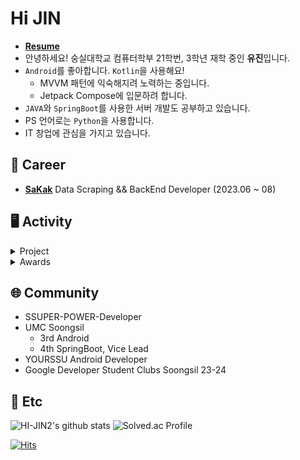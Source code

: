 # Hi JIN

- **[Resume](https://my.surfit.io/w/597611764)**
- 안녕하세요! 숭실대학교 컴퓨터학부 21학번, 3학년 재학 중인 **유진**입니다. 
- `Android`를 좋아합니다. `Kotlin`을 사용해요!
  - MVVM 패턴에 익숙해지려 노력하는 중입니다.
  - Jetpack Compose에 입문하려 합니다.
- `JAVA`와 `SpringBoot`를 사용한 서버 개발도 공부하고 있습니다.
- PS 언어로는 `Python`을 사용합니다. 
- IT 창업에 관심을 가지고 있습니다. 


## 💼 Career

- **[SaKak](https://www.sakak.co.kr/)** Data Scraping && BackEnd Developer (2023.06 ~ 08)


## 🖥️ Activity
<details>
<summary>Project</summary>
<div markdown="1">

|프로젝트명|설명|개발기간|사용스택|
|---|---|---|---|
| [**ㅁobjet**](https://github.com/objet-team/objet-backend) | 신인 아티스트를 위한 온라인 전시 플랫폼|2023.09 | ![Spring Boot](https://img.shields.io/badge/-Spring%20Boot-6DB33F?style=flat&logo=springboot&logoColor=white) ![JAVA](https://img.shields.io/badge/JAVA-007396?style=flat&logo=java&logoColor=white") ![Postgresql](https://img.shields.io/badge/Postgresql-4169E1?style=flat&logo=Postgresql&logoColor=white) ![JPA](https://img.shields.io/badge/JPA-%23ED8B00?style=flat&logo=jpa&logoColor=white) |
| [**Your Weather**](https://github.com/yourweather/yourweather_server) | 오늘 당신의 감정날씨는? |2023.07-08 | ![Spring Boot](https://img.shields.io/badge/-Spring%20Boot-6DB33F?style=flat&logo=springboot&logoColor=white) ![JAVA](https://img.shields.io/badge/JAVA-007396?style=flat&logo=java&logoColor=white") ![MySQL](https://img.shields.io/badge/MySQL-4479A1?style=flat&logo=MySQL&logoColor=white) ![JPA](https://img.shields.io/badge/JPA-%23ED8B00?style=flat&logo=jpa&logoColor=white) |
| [**EAT-SSU**](https://github.com/EAT-SSU) | 숭실대에서 먹자! 학식 리뷰 안드로이드 앱 [릴리즈](https://github.com/EAT-SSU/EatSSU-Android) | 2023.03-08  |![Android](https://img.shields.io/badge/Android-3DDC84.svg?&style=flat&logo=Android&logoColor=white) ![Kotlin](https://img.shields.io/badge/Kotlin-7F52FF.svg?&style=flat&logo=Kotlin&logoColor=white) |
| | [사용자 인터페이스 및 실습 - 프로젝트](https://github.com/EAT-SSU/EAT-SSU)  |  2022.10-12  |![Android](https://img.shields.io/badge/Android-3DDC84.svg?&style=flat&logo=Android&logoColor=white)  ![JAVA](https://img.shields.io/badge/JAVA-007396?style=flat&logo=java&logoColor=white") ![Firebase](https://img.shields.io/badge/Firebase-FFCA28?style=flat&logo=Firebase&logoColor=white") |
| [**FIT-I**](https://github.com/FIT-I/FIT-I-Android) | 체육대학 전공생이 제공해주는 저렴한 PT 서비스: 누구나 쉬운 PT  |2023.01-02 |![Android](https://img.shields.io/badge/Android-3DDC84.svg?&style=flat&logo=Android&logoColor=white) ![Kotlin](https://img.shields.io/badge/Kotlin-7F52FF.svg?&style=flat&logo=Kotlin&logoColor=white) |


</div>
</details>

<details>
<summary>Awards</summary>
<div markdown="1">
  
|대회명|수상명|역할|날짜|
|---|---|---|---|
| 숭실대 IT 대학 소프트웨어 공모전	|금상|	PM 및 안드로이드 개발자|	2023년 8월 7일|


</div>
</details>


## 🌐 Community

- SSUPER-POWER-Developer
- UMC Soongsil
  - 3rd Android
  - 4th SpringBoot, Vice Lead
- YOURSSU Android Developer
- Google Developer Student Clubs Soongsil 23-24


## 💭 Etc

![HI-JIN2's github stats](https://github-readme-stats.vercel.app/api?username=HI-JIN2&show_icons=true)
![Solved.ac Profile](http://mazassumnida.wtf/api/v2/generate_badge?boj=qldls0307)

[![Hits](https://hits.seeyoufarm.com/api/count/incr/badge.svg?url=https%3A%2F%2Fgithub.com%2FHI-JIN2&count_bg=%2379C83D&title_bg=%23555555&icon=&icon_color=%23E7E7E7&title=hits&edge_flat=false)](https://hits.seeyoufarm.com)

